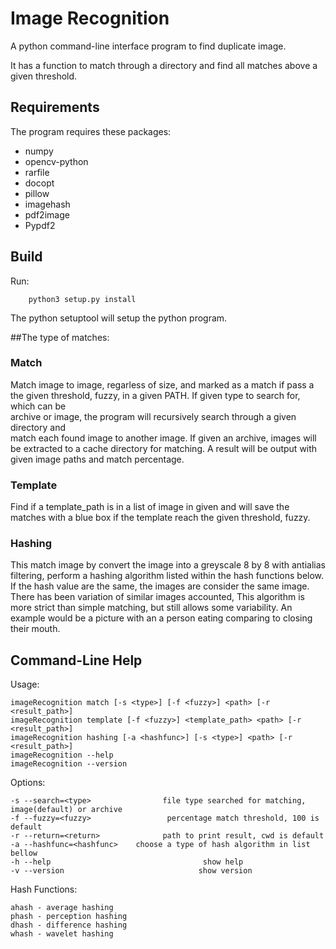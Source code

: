 # Image Recognition

A python command-line interface program to find duplicate image.

It has a function to match through a directory and find all matches above a given 
threshold.

## Requirements

The program requires these packages:
* numpy
* opencv-python
* rarfile
* docopt
* pillow
* imagehash
* pdf2image
* Pypdf2       

## Build

Run:

        python3 setup.py install

The python setuptool will setup the python program.

##The type of matches:

### Match		  

Match image to image, regarless of size, and marked as a match if pass a the given 
threshold, fuzzy, in a given PATH. If given type to search for, which can be  
archive or image, the program will recursively search through a given directory and  
match each found image to another image. If given an archive, images will be extracted to a 
cache directory for matching. A result will be output with given image paths and match percentage.

### Template

Find if a template_path is in a list of image in given <path> and will save the 
matches with a blue box if the template reach the given threshold, fuzzy.   
 
### Hashing 
 
 This match image by convert the image into a greyscale 8 by 8 with antialias filtering,  perform a hashing
 algorithm listed within the hash functions below. If the hash value are the same, the images are consider
 the same image. There has been variation of similar images accounted, This algorithm is more strict than
 simple matching, but still allows some variability. An example would be a picture with an a person eating
 comparing to closing their mouth.

## Command-Line Help

Usage:

    imageRecognition match [-s <type>] [-f <fuzzy>] <path> [-r <result_path>]
    imageRecognition template [-f <fuzzy>] <template_path> <path> [-r <result_path>]
    imageRecognition hashing [-a <hashfunc>] [-s <type>] <path> [-r <result_path>]
    imageRecognition --help
    imageRecognition --version
    
Options:

    -s --search=<type>                file type searched for matching, image(default) or archive
    -f --fuzzy=<fuzzy>                 percentage match threshold, 100 is default
    -r --return=<return>              path to print result, cwd is default
    -a --hashfunc=<hashfunc>    choose a type of hash algorithm in list bellow
    -h --help                                  show help
    -v --version                              show version
    
Hash Functions:

    ahash - average hashing
    phash - perception hashing
    dhash - difference hashing
    whash - wavelet hashing
